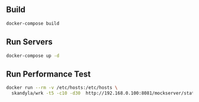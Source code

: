 
## Build
```sh
docker-compose build
```
## Run Servers
```sh
docker-compose up -d
```

## Run Performance Test
```sh
docker run --rm -v /etc/hosts:/etc/hosts \
  skandyla/wrk -t5 -c10 -d30  http://192.168.0.100:8081/mockserver/status
```